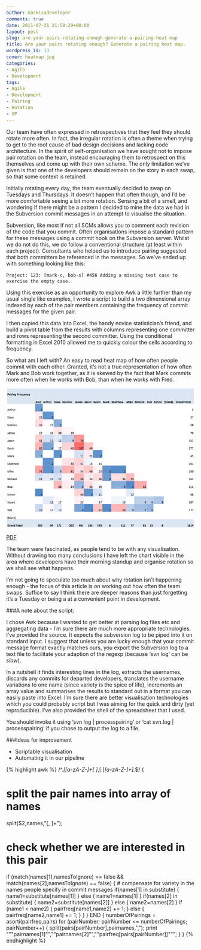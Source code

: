 ```yaml
---
author: markisadeveloper
comments: true
date: 2011-07-31 21:50:29+00:00
layout: post
slug: are-your-pairs-rotating-enough-generate-a-pairing-heat-map
title: Are your pairs rotating enough? Generate a pairing heat map.
wordpress_id: 13
cover: heatmap.jpg
categories:
- Agile
- Development
tags:
- Agile
- Development
- Pairing
- Rotation
- XP
---
```


Our team have often expressed in retrospectives that they feel they should rotate more often. In fact, the irregular rotation is often a theme when trying to get to the root cause of bad design decisions and lacking code architecture. In the spirit of self-organisation we have sought not to impose pair rotation on the team, instead encouraging them to retrospect on this themselves and come up with their own scheme. The only limitation we’ve given is that one of the developers should remain on the story in each swap, so that some context is retained.

Initially rotating every day, the team eventually decided to swap on Tuesdays and Thursdays. It doesn’t happen that often though, and I’d be more comfortable seeing a bit more rotation. Sensing a bit of a smell, and wondering if there might be a pattern I decided to mine the data we had in the Subversion commit messages in an attempt to visualise the situation.

Subversion, like most if not all SCMs allows you to comment each revision of the code that you commit. Often organisations impose a standard pattern for these messages using a commit hook on the Subversion server. Whilst we do not do this, we do follow a conventional structure (at least within each project). Consultants who helped us to introduce pairing suggested that both committers be referenced in the messages. So we’ve ended up with something looking like this:


    Project: 123: [mark-c, bob-s] #456 Adding a missing test case to exercise the empty case.



Using this exercise as an opportunity to explore Awk a little further than my usual single like examples, I wrote a script to build a two dimensional array indexed by each of the pair members containing the frequency of commit messages for the given pair.

I then copied this data into Excel, the handy novice statistician’s friend, and build a pivot table from the results with columns representing one committer and rows representing the second committer. Using the conditional formatting in Excel 2010 allowed me to quickly colour the cells according to frequency.

So what am I left with? An easy to read heat map of how often people commit with each other. Granted, it’s not a true representation of how often Mark and Bob work together, as it is skewed by the fact that Mark commits more often when he works with Bob, than when he works with Fred.

![Pairing Heatmap](/images/pairingheatmap.png)

[PDF](/files/pairing.pdf)

The team were fascinated, as people tend to be with any visualisation. Without drawing too many conclusions I have left the chart visible in the area where developers have their morning standup and organise rotation so we shall see what happens.

I’m not going to speculate too much about why rotation isn’t happening enough - the focus of this article is on working out how often the team swaps. Suffice to say I think there are deeper reasons than just forgetting it’s a Tuesday or being a at a convenient point in development.

###A note about the script:

I chose Awk because I wanted to get better at parsing log files etc and aggregating data - I’m sure there are much more appropriate technologies. I’ve provided the source. It expects the subversion log to be piped into it on standard input. I suggest that unless you are lucky enough that your commit message format exactly matches ours, you export the Subversion log to a text file to facilitate your adaption of the regexp (because ‘svn log’ can be *slow*).

In a nutshell it finds interesting lines in the log, extracts the usernames, discards any commits for departed developers, translates the username variations to one name (since variety is the spice of life), increments an array value and summarises the results to standard out in a format you can easily paste into Excel. I’m sure there are better visualisation technologies which you could probably script but I was aiming for the quick and dirty (yet reproducible). I’ve also provided the shell of the spreadsheet that I used.

You should invoke it using ‘svn log | processpairing’ or ‘cat svn.log | processpairing’ if you chose to output the log to a file.

###Ideas for improvement

  * Scriptable visualisation
  * Automating it in our pipeline

{% highlight awk %}
/^.*\[[a-zA-Z-]+[ ]*,[ ]*[a-zA-Z-]+\].*$/ {
  # split the pair names into array of names
  split($2,names,"[, ]+");
  # check whether we are interested in this pair
  if (match(names[1],namesToIgnore) == false && match(names[2],namesToIgnore) == false) {
    # compensate for variety in the names people specify in commit messages
    if(names[1] in substitute) {
      name1=substitute[names[1]]
    }
    else {
      name1=names[1]
    }
    if(names[2] in substitute) {
      name2=substitute[names[2]]
    }
    else {
      name2=names[2]
    }
    if (name1 < name2) {
      pairfreq[name1,name2] += 1;
    }
    else {
      pairfreq[name2,name1] += 1;
    }
  }
}
END {
  numberOfPairings = asorti(pairfreq,pairs)
  for (pairNumber; pairNumber <= numberOfPairings; pairNumber++) {
    split(pairs[pairNumber],pairnames,",");
    print "\""pairnames[1]"\",\""pairnames[2]"\",\""pairfreq[pairs[pairNumber]]"\"";
  }
}
{% endhighlight %}
